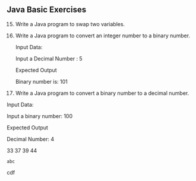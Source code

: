 ## Java Basic Exercises
15. Write a Java program to swap two variables.

19. Write a Java program to convert an integer number to a binary number.
    
    Input Data:

    Input a Decimal Number : 5

    Expected Output

    Binary number is: 101 

22. Write a Java program to convert a binary number to a decimal number.
    
Input Data:
    
Input a binary number: 100
    
Expected Output

Decimal Number: 4 

33 37 39 44
    

    abc
cdf
    




